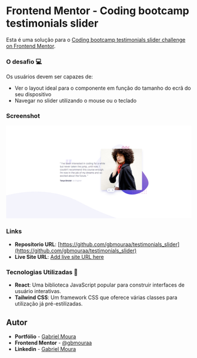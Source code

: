 # Frontend Mentor - Coding bootcamp testimonials slider

Esta é uma solução para o [Coding bootcamp testimonials slider challenge on Frontend Mentor](https://www.frontendmentor.io/challenges/coding-bootcamp-testimonials-slider-4FNyLA8JL).

### O desafio 💻

Os usuários devem ser capazes de:

- Ver o layout ideal para o componente em função do tamanho do ecrã do seu dispositivo
- Navegar no slider utilizando o mouse ou o teclado

### Screenshot

![](/src/assets/screenshot.png)

### Links

- **Reposítorio URL**: [https://github.com/gbmouraa/testimonials_slider](https://github.com/gbmouraa/testimonials_slider)
- **Live Site URL**: [Add live site URL here](https://your-live-site-url.com)

### Tecnologias Utilizadas :rocket:

- **React**: Uma biblioteca JavaScript popular para construir interfaces de usuário interativas.
- **Tailwind CSS**: Um framework CSS que oferece várias classes para utilização já pré-estilizadas.

## Autor

- **Portfólio** - [Gabriel Moura](https://gmouradev.netlify.app/)
- **Frontend Mentor** - [@gbmouraa](https://www.frontendmentor.io/profile/gbmouraa)
- **Linkedin** - [Gabriel Moura](https://www.linkedin.com/in/gabriel-moura-b63382161/)
